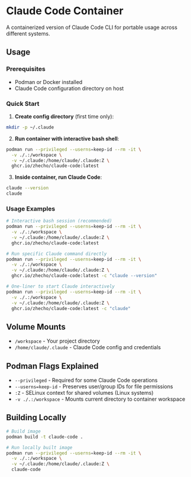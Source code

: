 # Claude Code Container

A containerized version of Claude Code CLI for portable usage across different systems.

## Usage

### Prerequisites
- Podman or Docker installed
- Claude Code configuration directory on host

### Quick Start

1. **Create config directory** (first time only):
```bash
mkdir -p ~/.claude
```

2. **Run container with interactive bash shell**:
```bash
podman run --privileged --userns=keep-id --rm -it \
  -v ./.:/workspace \
  -v ~/.claude:/home/claude/.claude:Z \
  ghcr.io/zhecho/claude-code:latest
```

3. **Inside container, run Claude Code**:
```bash
claude --version
claude
```

### Usage Examples

```bash
# Interactive bash session (recommended)
podman run --privileged --userns=keep-id --rm -it \
  -v ./.:/workspace \
  -v ~/.claude:/home/claude/.claude:Z \
  ghcr.io/zhecho/claude-code:latest

# Run specific Claude command directly
podman run --privileged --userns=keep-id --rm -it \
  -v ./.:/workspace \
  -v ~/.claude:/home/claude/.claude:Z \
  ghcr.io/zhecho/claude-code:latest -c "claude --version"

# One-liner to start Claude interactively
podman run --privileged --userns=keep-id --rm -it \
  -v ./.:/workspace \
  -v ~/.claude:/home/claude/.claude:Z \
  ghcr.io/zhecho/claude-code:latest -c "claude"
```

## Volume Mounts

- `/workspace` - Your project directory
- `/home/claude/.claude` - Claude Code config and credentials

## Podman Flags Explained

- `--privileged` - Required for some Claude Code operations
- `--userns=keep-id` - Preserves user/group IDs for file permissions
- `:Z` - SELinux context for shared volumes (Linux systems)
- `-v ./.:/workspace` - Mounts current directory to container workspace

## Building Locally

```bash
# Build image
podman build -t claude-code .

# Run locally built image
podman run --privileged --userns=keep-id --rm -it \
  -v ./.:/workspace \
  -v ~/.claude:/home/claude/.claude:Z \
  claude-code
```

